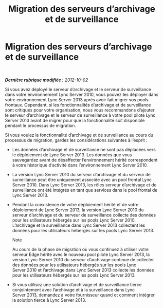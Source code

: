 ﻿---
title: Migration des serveurs d’archivage et de surveillance
TOCTitle: Migration des serveurs d’archivage et de surveillance
ms:assetid: 77831579-df45-4697-b8c5-207b74a07a40
ms:mtpsurl: https://technet.microsoft.com/fr-fr/library/JJ205015(v=OCS.15)
ms:contentKeyID: 49297786
ms.date: 05/20/2016
mtps_version: v=OCS.15
ms.translationtype: HT
---

# Migration des serveurs d’archivage et de surveillance

 

_**Dernière rubrique modifiée :** 2012-10-02_

Si vous avez déployé le serveur d’archivage et le serveur de surveillance dans votre environnement Lync Server 2010, vous pouvez les déployer dans votre environnement Lync Server 2013 après avoir fait migrer vos pools frontaux. Cependant, si les fonctionnalités d’archivage et de surveillance sont critiques pour votre organisation, nous vous recommandons d’ajouter le serveur d’archivage et le serveur de surveillance à votre pool pilote Lync Server 2013 avant de migrer pour que la fonctionnalité soit disponible pendant le processus de migration.

Si vous voulez la fonctionnalité d’archivage et de surveillance au cours du processus de migration, gardez les considérations suivantes à l’esprit :

  - Les données d’archivage et de surveillance ne sont pas déplacées vers le déploiement de Lync Server 2013. Les données que vous sauvegardez avant de désaffecter l’environnement hérité correspondent à votre historique d’activité dans l’environnement Lync Server 2010.

  - La version Lync Server 2010 du serveur d’archivage et du serveur de surveillance peut être uniquement associée avec un pool frontal Lync Server 2010. Dans Lync Server 2013, les rôles serveur d’archivage et de surveillance ont été intégrés en tant que services dans le pool frontal de Lync Server 2013.

  - Pendant la coexistence de votre déploiement hérité et de votre déploiement de Lync Server 2013, la version Lync Server 2010 du serveur d’archivage et du serveur de surveillance collecte des données pour les utilisateurs hébergés sur les pools Lync Server 2010. L’archivage et la surveillance dans Lync Server 2013 collectent les données pour les utilisateurs hébergés sur les pools Lync Server 2013.
    
    > [!NOTE]  
    > Au cours de la phase de migration où vous continuez à utiliser votre serveur Edge hérité avec le nouveau pool pilote Lync Server 2013, la version Lync Server 2010 du serveur d’archivage continue de collecter des données pour les utilisateurs hébergés sur les pools Lync Server 2010 et l’archivage dans Lync Server 2013 collecte les données pour les utilisateurs hébergés sur les pools Lync Server 2013.

  - Si vous utilisez une solution d’archivage et de surveillance tierce conjointement avec l’archivage et à la surveillance dans Lync Server 2013, demandez à votre fournisseur quand et comment intégrer la solution tierce à Lync Server 2013.


